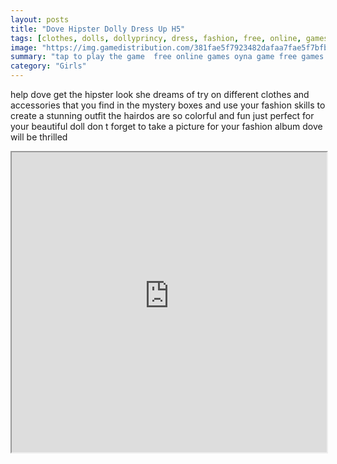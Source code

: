 ```yaml
---
layout: posts
title: "Dove Hipster Dolly Dress Up H5"
tags: [clothes, dolls, dollyprincy, dress, fashion, free, online, games, oyna, game, free, games, play, play, games]
image: "https://img.gamedistribution.com/381fae5f7923482dafaa7fae5f7bfbf3.jpg"
summary: "tap to play the game  free online games oyna game free games play play games"
category: "Girls"
---
```


help dove get the hipster look she dreams of try on different clothes and accessories that you find in the mystery boxes and use your fashion skills to create a stunning outfit the hairdos are so colorful and fun just perfect for your beautiful doll don t forget to take a picture for your fashion album dove will be thrilled

<iframe width="100%" height="480px;" src="https://html5.gamedistribution.com/381fae5f7923482dafaa7fae5f7bfbf3/"></iframe>